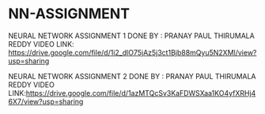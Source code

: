 # NN-ASSIGNMENT 
NEURAL NETWORK ASSIGNMENT 1
DONE BY : PRANAY PAUL THIRUMALA REDDY
VIDEO LINK: https://drive.google.com/file/d/1i2_dlO75jAz5j3ct1Bjb88mQyu5N2XMl/view?usp=sharing


NEURAL NETWORK ASSIGNMENT 2
DONE BY : PRANAY PAUL THIRUMALA REDDY
VIDEO LINK:https://drive.google.com/file/d/1azMTQcSv3KaFDWSXaa1KO4yfXRHj46X7/view?usp=sharing
